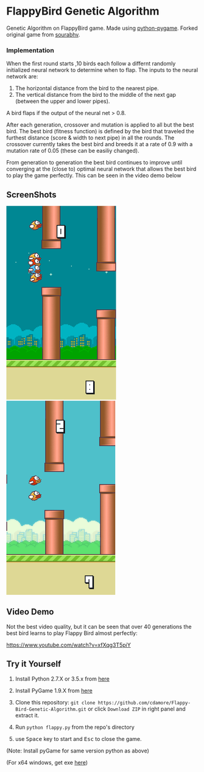 FlappyBird Genetic Algorithm
===============

Genetic Algorithm on FlappyBird game. Made using [python-pygame][1]. Forked original game from [sourabhv][2].

### Implementation
When the first round starts ,10 birds each follow a differnt randomly initialized neural network to determine when to flap. The inputs to the neural network are:
1) The horizontal distance from the bird to the nearest pipe.
2) The vertical distance from the bird to the middle of the next gap (between the upper and lower pipes).

A bird flaps if the output of the neural net > 0.8.

After each generation, crossover and mutation is applied to all but the best bird. The best bird (fitness function) is defined by the bird that traveled the furthest distance (score & width to next pipe) in all the rounds. The crossover currently takes the best bird and breeds it at a rate of 0.9 with a mutation rate of 0.05 (these can be easiliy changed). 

From generation to generation the best bird continues to improve until converging at the (close to) optimal neural network that allows the best bird to play the game perfectly. This can be seen in the video demo below

[1]: http://www.pygame.org
[2]: https://github.com/sourabhv

ScreenShots
----------

![Flappy Bird](flappy5.png)
![Flappy Bird](flappy4.png)

Video Demo
----------
Not the best video quality, but it can be seen that over 40 generations the best bird learns to play Flappy Bird almost perfectly:

https://www.youtube.com/watch?v=xfXqg3T5piY

Try it Yourself
--------------

1. Install Python 2.7.X or 3.5.x from [here](https://www.python.org/download/releases/)

2. Install PyGame 1.9.X from [here](http://www.pygame.org/download.shtml)

3. Clone this repository: `git clone https://github.com/cdamore/Flappy-Bird-Genetic-Algorithm.git` or click `Download ZIP` in right panel and extract it.

4. Run `python flappy.py` from the repo's directory

5. use <kbd>Space</kbd> key to start and <kbd>Esc</kbd> to close the game.

  (Note: Install pyGame for same version python as above)

  (For x64 windows, get exe [here](http://www.lfd.uci.edu/~gohlke/pythonlibs/#pygame))
